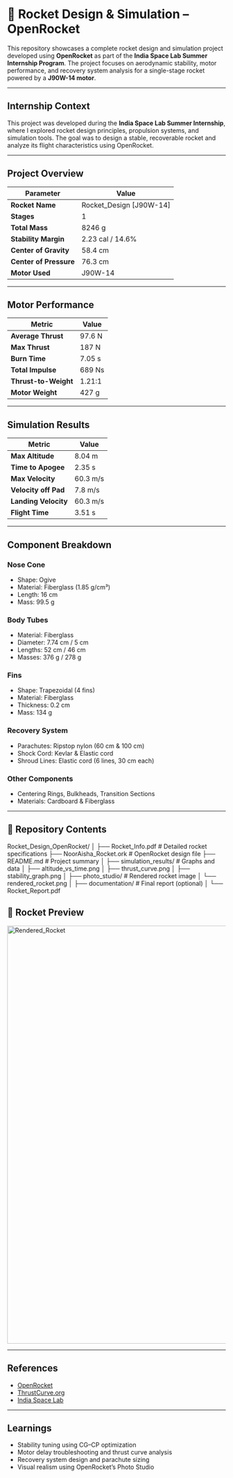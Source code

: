 # 🚀 Rocket Design & Simulation – OpenRocket

This repository showcases a complete rocket design and simulation project developed using **OpenRocket** as part of the **India Space Lab Summer Internship Program**. The project focuses on aerodynamic stability, motor performance, and recovery system analysis for a single-stage rocket powered by a **J90W-14 motor**.

---

##  Internship Context

This project was developed during the **India Space Lab Summer Internship**, where I explored rocket design principles, propulsion systems, and simulation tools. The goal was to design a stable, recoverable rocket and analyze its flight characteristics using OpenRocket.

---

##  Project Overview

| Parameter               | Value                      |
|------------------------|----------------------------|
| **Rocket Name**        | Rocket_Design [J90W-14]     |
| **Stages**             | 1                          |
| **Total Mass**         | 8246 g                     |
| **Stability Margin**   | 2.23 cal / 14.6%           |
| **Center of Gravity**  | 58.4 cm                    |
| **Center of Pressure** | 76.3 cm                    |
| **Motor Used**         | J90W-14                    |

---

##  Motor Performance

| Metric                 | Value                      |
|------------------------|----------------------------|
| **Average Thrust**     | 97.6 N                     |
| **Max Thrust**         | 187 N                      |
| **Burn Time**          | 7.05 s                     |
| **Total Impulse**      | 689 Ns                     |
| **Thrust-to-Weight**   | 1.21:1                     |
| **Motor Weight**       | 427 g                      |

---

##  Simulation Results

| Metric                 | Value                      |
|------------------------|----------------------------|
| **Max Altitude**       | 8.04 m                     |
| **Time to Apogee**     | 2.35 s                     |
| **Max Velocity**       | 60.3 m/s                   |
| **Velocity off Pad**   | 7.8 m/s                    |
| **Landing Velocity**   | 60.3 m/s                   |
| **Flight Time**        | 3.51 s                     |

---

##  Component Breakdown

### Nose Cone
- Shape: Ogive
- Material: Fiberglass (1.85 g/cm³)
- Length: 16 cm
- Mass: 99.5 g

### Body Tubes
- Material: Fiberglass
- Diameter: 7.74 cm / 5 cm
- Lengths: 52 cm / 46 cm
- Masses: 376 g / 278 g

### Fins
- Shape: Trapezoidal (4 fins)
- Material: Fiberglass
- Thickness: 0.2 cm
- Mass: 134 g

### Recovery System
- Parachutes: Ripstop nylon (60 cm & 100 cm)
- Shock Cord: Kevlar & Elastic cord
- Shroud Lines: Elastic cord (6 lines, 30 cm each)

### Other Components
- Centering Rings, Bulkheads, Transition Sections
- Materials: Cardboard & Fiberglass

---

## 📁 Repository Contents
Rocket_Design_OpenRocket/ │ ├── Rocket_Info.pdf               # Detailed rocket specifications ├── NoorAisha_Rocket.ork          # OpenRocket design file ├── README.md                     # Project summary │ ├── simulation_results/           # Graphs and data │   ├── altitude_vs_time.png │   ├── thrust_curve.png │   ├── stability_graph.png │ ├── photo_studio/                 # Rendered rocket image │   └── rendered_rocket.png │ ├── documentation/                # Final report (optional) │   └── Rocket_Report.pdf

## 📸 Rocket Preview

<img width="1920" height="961" alt="Rendered_Rocket" src="https://github.com/user-attachments/assets/16a2c770-3b07-48f9-9711-e868862b1751" />


---

##  References

- [OpenRocket](https://openrocket.info/)
- [ThrustCurve.org](https://www.thrustcurve.org/)
- [India Space Lab](https://isl.ac.in/)

---

##  Learnings

- Stability tuning using CG–CP optimization
- Motor delay troubleshooting and thrust curve analysis
- Recovery system design and parachute sizing
- Visual realism using OpenRocket’s Photo Studio




